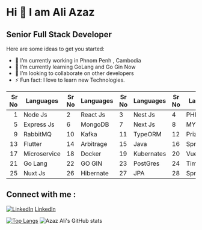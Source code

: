 # Hi 👋 I am Ali Azaz

## Senior Full Stack Developer

Here are some ideas to get you started:

- 🔭 I’m currently working in Phnom Penh , Cambodia
- 🌱 I’m currently learning GoLang and Go Gin Now
- 👯 I’m looking to collaborate on other developers
- ⚡ Fun fact: I love to learn new Technologies.

| Sr No| Languages     | Sr No| Languages     | Sr No| Languages     | Sr No| Languages     |             
|-----:|---------------|------|---------------|------|---------------|------|---------------|
|     1| Node Js       |     2| React Js      |     3| Nest Js       |     4| PHP Laravel   |
|     5| Express Js    |     6| MongoDB       |     7| Next Js       |     8| MYSQL         |
|     9| RabbitMQ      |    10| Kafka         |    11| TypeORM       |    12| Prizma        |
|    13| Flutter       |    14| Arbitrage     |    15| Java          |    16| Spring Boot   |
|    17| Microservice  |    18| Docker        |    19| Kubernates    |    20| VueJs         |
|    21| Go Lang       |    22| GO GIN        |    23| PostGres      |    24| TimescaleDB   |
|    25| Nuxt Js       |    26| Hibernate     |    27| JPA           |    28| Spring Cloud  |

 
## Connect with me : 
[![LinkedIn](https://i.stack.imgur.com/gVE0j.png)](https://www.linkedin.com/in/azaz-a-79bb78102/) [LinkedIn](https://www.linkedin.com/in/azaz-a-79bb78102/)

 
[![Top Langs](https://github-readme-stats.vercel.app/api/top-langs/?username=azazali186&layout=donut)](https://github.com/azazali186/github-readme-stats) ![Azaz Ali's GitHub stats](https://github-readme-stats.vercel.app/api?username=azazali186&theme=light&show_icons=true)




